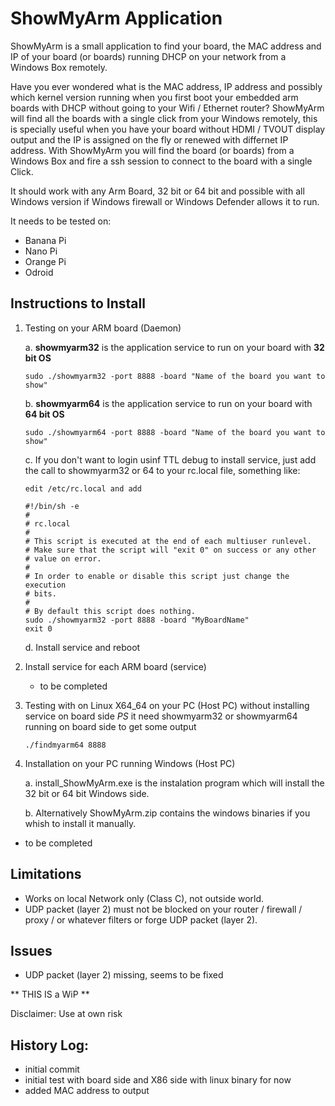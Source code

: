 ShowMyArm Application
=====================

ShowMyArm is a small application to find your board, the MAC address and IP of your board (or boards) running DHCP on your network from a Windows Box remotely.

Have you ever wondered what is the MAC address, IP address and possibly which kernel version running when you first boot your embedded arm boards with DHCP without going to your Wifi / Ethernet router?
ShowMyArm will find all the boards with a single click from your Windows remotely, this is specially useful when you have your board without HDMI / TVOUT display output and the IP is assigned on the fly or renewed with differnet IP address.
With ShowMyArm you will find the board (or boards) from a Windows Box and fire a ssh session to connect to the board with a single Click.

It should work with any Arm Board, 32 bit or 64 bit and possible with all Windows version if Windows firewall or Windows Defender allows it to run.

It needs to be tested on:
- Banana Pi
- Nano Pi
- Orange Pi
- Odroid

Instructions to Install
-----------------------

1.  Testing on your ARM board (Daemon)

    a. **showmyarm32** is the application service to run on your board with **32 bit OS**


		sudo ./showmyarm32 -port 8888 -board "Name of the board you want to show"
 

    b. **showmyarm64** is the application service to run on your board with **64 bit OS**


		sudo ./showmyarm64 -port 8888 -board "Name of the board you want to show"

    c. If you don't want to login usinf TTL debug to install service, just add the call 
       to showmyarm32 or 64 to your rc.local file, something like:

		edit /etc/rc.local and add

		#!/bin/sh -e
		#
		# rc.local
		#
		# This script is executed at the end of each multiuser runlevel.
		# Make sure that the script will "exit 0" on success or any other
		# value on error.
		#
		# In order to enable or disable this script just change the execution
		# bits.
		#
		# By default this script does nothing.
		sudo ./showmyarm32 -port 8888 -board "MyBoardName"
		exit 0



    d. Install service and reboot

2.  Install service for each ARM board (service)

    - to be completed


3.  Testing with on Linux X64_64 on your PC (Host PC) without installing service on board side
    *PS* it need showmyarm32 or showmyarm64 running on board side to get some output


		./findmyarm64 8888


4.  Installation on your PC running Windows (Host PC)


    a. install_ShowMyArm.exe is the instalation program which will install the 32 bit or 64 bit Windows side.



    b. Alternatively ShowMyArm.zip contains the windows binaries if you whish to install it manually.


       
- to be completed



Limitations
-----------
- Works on local Network only (Class C), not outside world.
- UDP packet (layer 2) must not be blocked on your router / firewall / proxy / or whatever filters or forge UDP packet (layer 2).


Issues
------
- UDP packet (layer 2) missing, seems to be fixed


** THIS IS a WiP **

Disclaimer: Use at own risk


History Log:
------------
- initial commit
- initial test with board side and X86 side with linux binary for now
- added MAC address to output